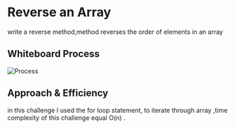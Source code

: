 # Reverse an Array
<!-- Description of the challenge -->
 write a reverse method,method reverses the order of elements in  an array 

## Whiteboard Process
<!-- Embedded whiteboard image -->

![Process](img/array-reverse.png)

## Approach & Efficiency
<!-- What approach did you take? Discuss Why. What is the Big O space/time for this approach? -->

in this challenge I used the for loop statement, to iterate through array ,time complexity of this challenge equal O(n) .

